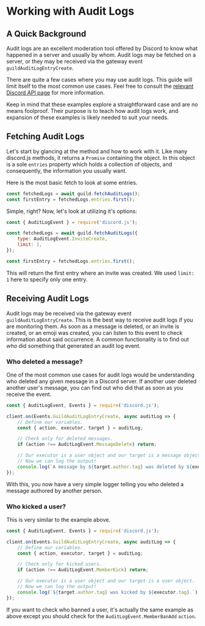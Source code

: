 # Working with Audit Logs

## A Quick Background

Audit logs are an excellent moderation tool offered by Discord to know what happened in a server and usually by whom. Audit logs may be fetched on a server, or they may be received via the gateway event `guildAuditLogEntryCreate`.

There are quite a few cases where you may use audit logs. This guide will limit itself to the most common use cases. Feel free to consult the [relevant Discord API page](https://discord.com/developers/docs/resources/audit-log) for more information.

Keep in mind that these examples explore a straightforward case and are no means foolproof. Their purpose is to teach how audit logs work, and expansion of these examples is likely needed to suit your needs.

## Fetching Audit Logs

Let's start by glancing at the <DocsLink path="class/Guild?scrollTo=fetchAuditLogs" type="method" /> method and how to work with it. Like many discord.js methods, it returns a `Promise` containing the <DocsLink path="class/GuildAuditLogs" /> object. In this object is a sole `entries` property which holds a collection of <DocsLink path="class/GuildAuditLogsEntry" /> objects, and consequently, the information you usually want.

Here is the most basic fetch to look at some entries.

```js
const fetchedLogs = await guild.fetchAuditLogs();
const firstEntry = fetchedLogs.entries.first();
```

Simple, right? Now, let's look at utilizing it's options:

```js
const { AuditLogEvent } = require('discord.js');

const fetchedLogs = await guild.fetchAuditLogs({
	type: AuditLogEvent.InviteCreate,
	limit: 1,
});

const firstEntry = fetchedLogs.entries.first();
```

This will return the first entry where an invite was created. We used `limit: 1` here to specify only one entry.

## Receiving Audit Logs

Audit logs may be received via the gateway event `guildAuditLogEntryCreate`. This is the best way to receive audit logs if you are monitoring them. As soon as a message is deleted, or an invite is created, or an emoji was created, you can listen to this event to check information about said occurrence. A common functionality is to find out _who_ did something that generated an audit log event.

### Who deleted a message?

One of the most common use cases for audit logs would be understanding who deleted any given message in a Discord server. If another user deleted another user's message, you can find out who did that as soon as you receive the event.

```js
const { AuditLogEvent, Events } = require('discord.js');

client.on(Events.GuildAuditLogEntryCreate, async auditLog => {
	// Define our variables.
	const { action, executor, target } = auditLog;

	// Check only for deleted messages.
	if (action !== AuditLogEvent.MessageDelete) return;

	// Our executor is a user object and our target is a message object.
	// Now we can log the output!
	console.log(`A message by ${target.author.tag} was deleted by ${executor.tag}.`);
});
```

With this, you now have a very simple logger telling you who deleted a message authored by another person.

### Who kicked a user?

This is very similar to the example above.

```js
const { AuditLogEvent, Events } = require('discord.js');

client.on(Events.GuildAuditLogEntryCreate, async auditLog => {
	// Define our variables.
	const { action, executor, target } = auditLog;

	// Check only for kicked users.
	if (action !== AuditLogEvent.MemberKick) return;

	// Our executor is a user object and our target is a user object.
	// Now we can log the output!
	console.log(`${target.author.tag} was kicked by ${executor.tag}.`);
});
```

If you want to check who banned a user, it's actually the same example as above except you should check for the `AuditLogEvent.MemberBanAdd` `action`.
